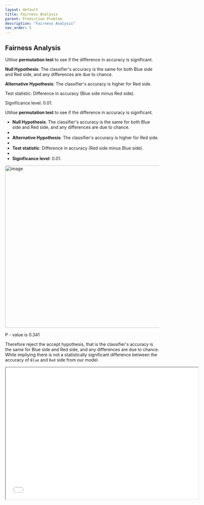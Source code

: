 ```yaml
---
layout: default
title: Fairness Analysis
parent: Prediction Problem
description: "Fairness Analysis"
nav_order: 5
---
```


## Fairness Analysis

Utilise **permutation test** to see if the difference in accuracy is significant.

**Null Hypothesis**: The classifier's accuracy is the same for both Blue side and Red side, and any differences are due to chance.

**Alternative Hypothesis**: The classifier's accuracy is higher for Red side.

Test statistic: Difference in accuracy (Blue side minus Red side).

Significance level: 0.01.

Utilise **permutation test** to see if the difference in accuracy is significant.

- **Null Hypothesis**: The classifier's accuracy is the same for both Blue side and Red side, and any differences are due to chance.
- 
- **Alternative Hypothesis**: The classifier's accuracy is higher for Red side.
- 
- **Test statistic**: Difference in accuracy (Red side minus Blue side).
- 
- **Significance level**: 0.01.
  
<img width="529" alt="image" src="https://github.com/Ailinnastar/LeagueOfLegends/assets/156360722/37acf8ba-6e8c-489f-9335-a5b8e0b9b579">


P - value is 0.341

Therefore reject the accept hypothesis, that is the classifier's accuracy is the same for Blue side and Red side, and any differences are due to chance. While impliying there is not a statistically significant difference between the accuracy of `Blue` and `Red` side from our model.

<iframe src="diagram/diffference_acc.html" width=630 height=430 frameBorder=50></iframe> 
